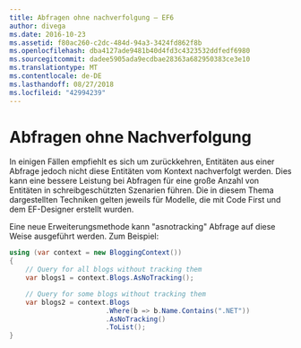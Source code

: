 ```yaml
---
title: Abfragen ohne nachverfolgung – EF6
author: divega
ms.date: 2016-10-23
ms.assetid: f80ac260-c2dc-484d-94a3-3424fd862f8b
ms.openlocfilehash: dba4127ade9481b40d4fd3c4323532ddfedf6980
ms.sourcegitcommit: dadee5905ada9ecdbae28363a682950383ce3e10
ms.translationtype: MT
ms.contentlocale: de-DE
ms.lasthandoff: 08/27/2018
ms.locfileid: "42994239"
---
```

# <a name="no-tracking-queries"></a>Abfragen ohne Nachverfolgung
In einigen Fällen empfiehlt es sich um zurückkehren, Entitäten aus einer Abfrage jedoch nicht diese Entitäten vom Kontext nachverfolgt werden. Dies kann eine bessere Leistung bei Abfragen für eine große Anzahl von Entitäten in schreibgeschützten Szenarien führen. Die in diesem Thema dargestellten Techniken gelten jeweils für Modelle, die mit Code First und dem EF-Designer erstellt wurden.  

Eine neue Erweiterungsmethode kann "asnotracking" Abfrage auf diese Weise ausgeführt werden. Zum Beispiel:  

``` csharp
using (var context = new BloggingContext())
{
    // Query for all blogs without tracking them
    var blogs1 = context.Blogs.AsNoTracking();

    // Query for some blogs without tracking them
    var blogs2 = context.Blogs
                        .Where(b => b.Name.Contains(".NET"))
                        .AsNoTracking()
                        .ToList();
}
```  
